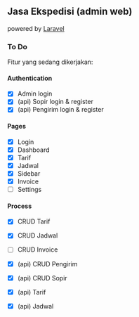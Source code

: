 ## Jasa Ekspedisi (admin web)
powered by [Laravel](https://laravel.com/)

### To Do
Fitur yang sedang dikerjakan:

#### Authentication
- [x] Admin login
- [x] (api) Sopir login & register
- [x] (api) Pengirim login & register

#### Pages
- [x] Login
- [x] Dashboard
- [x] Tarif
- [x] Jadwal
- [x] Sidebar
- [x] Invoice
- [ ] Settings

#### Process
- [x] CRUD Tarif
- [x] CRUD Jadwal
- [ ] CRUD Invoice
- [x] (api) CRUD Pengirim
- [x] (api) CRUD Sopir
- [x] (api) Tarif
- [x] (api) Jadwal

